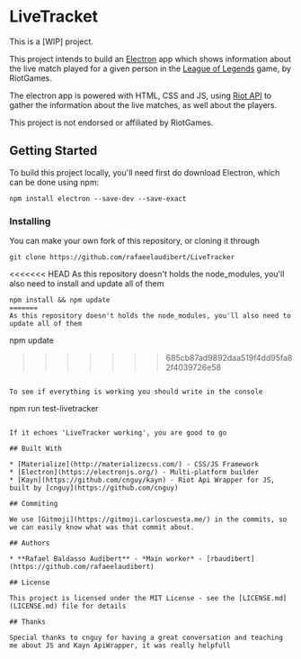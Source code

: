 # LiveTracket

This is a [WIP] project.

This project intends to build an [Electron](https://electronjs.org/) app which shows information about the live match played for a given person in the [League of Legends](https://na.leagueoflegends.com/) game, by RiotGames.

The electron app is powered with HTML, CSS and JS, using [Riot API](https://developer.riotgames.com/) to gather the information about the live matches, as well about the players.

This project is not endorsed or affiliated by RiotGames.

## Getting Started

To build this project locally, you'll need first do download Electron, which can be done using npm:

```
npm install electron --save-dev --save-exact
```

### Installing

You can make your own fork of this repository, or cloning it through

```
git clone https://github.com/rafaeelaudibert/LiveTracker
```

<<<<<<< HEAD
As this repository doesn't holds the node_modules, you'll also need to install and update all of them

```
npm install && npm update
=======
As this repository doesn't holds the node_modules, you'll also need to update all of them

```
npm update
>>>>>>> 685cb87ad9892daa519f4dd95fa82f4039726e58
```

To see if everything is working you should write in the console
```
npm run test-livetracker
```

If it echoes 'LiveTracker working', you are good to go

## Built With

* [Materialize](http://materializecss.com/) - CSS/JS Framework
* [Electron](https://electronjs.org/) - Multi-platform builder
* [Kayn](https://github.com/cnguy/kayn) - Riot Api Wrapper for JS, built by [cnguy](https://github.com/cnguy)

## Commiting

We use [Gitmoji](https://gitmoji.carloscuesta.me/) in the commits, so we can easily know what was that commit about.

## Authors

* **Rafael Baldasso Audibert** - *Main worker* - [rbaudibert](https://github.com/rafaeelaudibert)

## License

This project is licensed under the MIT License - see the [LICENSE.md](LICENSE.md) file for details

## Thanks

Special thanks to cnguy for having a great conversation and teaching me about JS and Kayn ApiWrapper, it was really helpfull
